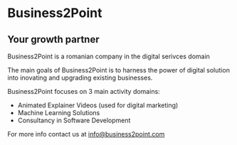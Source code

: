 # Business2Point
## Your growth partner

Business2Point is a romanian company in the digital serivces domain

The main goals of Business2Point is to harness the power of digital solution into inovating and upgrading existing businesses.

Business2Point focuses on 3 main activity domains:
  - Animated Explainer Videos (used for digital marketing)
  - Machine Learning Solutions
  - Consultancy in Software Development
  
For more info contact us at info@business2point.com
